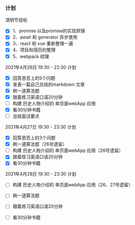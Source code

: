 ### 计划

清明节目标
- [x] 1、promise 以及promise的实现原理
- [x] 2、await 和 generator 异步使用
- [x] 3、react 和 vue 重新整理一遍
- [x] 4、项目和简历的整理
- [x] 5、webpack 梳理

2021年4月26日 19:30 - 22:30 计划

- [x] 回答思否上的5个问题
- [x] 发表一篇自己总结的markdown 文章
- [x] 刷一道算法题
- [x] 跟着练习英语口语20分钟
- [ ] 构建 历史人物介绍的 单页面webApp 应用
- [x] 看30分钟书籍
- [ ] 总结面试要点

2021年4月27日 19:30 - 23:30 计划

- [x] 回答思否上的3个问题
- [x] 刷一道算法题（26号遗留）
- [ ] 构建 历史人物介绍的 单页面webApp 应用（26号遗留）
- [x] 跟着练习英语口语20分钟
- [x] 看30分钟书籍

2021年4月28日 19:30 - 23:30 计划

- [ ] 构建 历史人物介绍的 单页面webApp 应用（26、27号遗留）
- [ ] 刷一道算法题
- [ ] 跟着练习英语口语20分钟
- [ ] 看30分钟书籍

